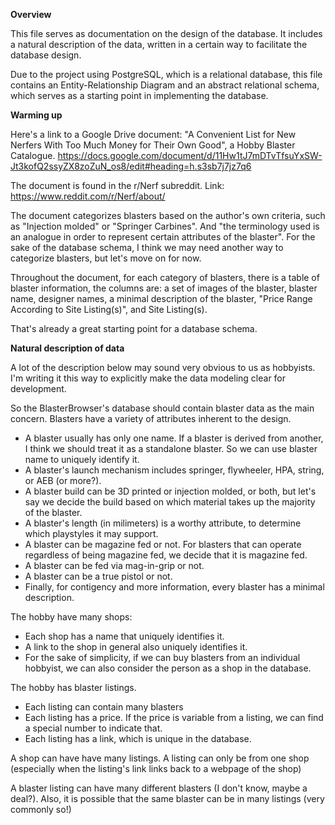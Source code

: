 **Overview**

This file serves as documentation on the design of the database. It includes a natural description of the data, written in a certain way to facilitate the database design.

Due to the project using PostgreSQL, which is a relational database, this file contains an Entity-Relationship Diagram and an abstract relational schema, which serves as a starting point in implementing the database.

**Warming up**

Here's a link to a Google Drive document: "A Convenient List for New Nerfers With Too Much Money for Their Own Good", a Hobby Blaster Catalogue.
https://docs.google.com/document/d/11Hw1tJ7mDTvTfsuYxSW-Jt3kofQ2ssyZX8zoZuN_os8/edit#heading=h.s3sb7j7jz7q6

The document is found in the r/Nerf subreddit. Link: 
https://www.reddit.com/r/Nerf/about/

The document categorizes blasters based on the author's own criteria, such as "Injection molded" or "Springer Carbines". 
And "the terminology used is an analogue in order to represent certain attributes of the blaster". For the sake of the database schema, I think we may need another way to categorize blasters, but let's move on for now.

Throughout the document, for each category of blasters, there is a table of blaster information, the columns are: a set of images of the blaster, blaster name, designer names, a minimal description of the blaster, "Price Range According to Site Listing(s)", and Site Listing(s).

That's already a great starting point for a database schema.

**Natural description of data**

A lot of the description below may sound very obvious to us as hobbyists. I'm writing it this way to explicitly make the data modeling clear for development.

So the BlasterBrowser's database should contain blaster data as the main concern. Blasters have a variety of attributes inherent to the design. 
- A blaster usually has only one name. If a blaster is derived from another, I think we should treat it as a standalone blaster. So we can use blaster name to uniquely identify it.
- A blaster's launch mechanism includes springer, flywheeler, HPA, string, or AEB (or more?).
- A blaster build can be 3D printed or injection molded, or both, but let's say we decide the build based on which material takes up the majority of the blaster.
- A blaster's length (in milimeters) is a worthy attribute, to determine which playstyles it may support.
- A blaster can be magazine fed or not. For blasters that can operate regardless of being magazine fed, we decide that it is magazine fed.
- A blaster can be fed via mag-in-grip or not.
- A blaster can be a true pistol or not.
- Finally, for contigency and more information, every blaster has a minimal description.

The hobby have many shops:
- Each shop has a name that uniquely identifies it.
- A link to the shop in general also uniquely identifies it.
- For the sake of simplicity, if we can buy blasters from an individual hobbyist, we can also consider the person as a shop in the database.

The hobby has blaster listings. 
- Each listing can contain many blasters
- Each listing has a price. If the price is variable from a listing, we can find a special number to indicate that.
- Each listing has a link, which is unique in the database.

A shop can have have many listings. 
A listing can only be from one shop (especially when the listing's link links back to a webpage of the shop)

A blaster listing can have many different blasters (I don't know, maybe a deal?). Also, it is possible that the same blaster can be in many listings (very commonly so!)




